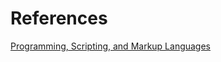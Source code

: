 # References

[Programming, Scripting, and Markup Languages](https://insights.stackoverflow.com/survey/2018/?utm_source=Iterable&utm_medium=email&utm_campaign=dev-survey-2018-promotion#technology-programming-scripting-and-markup-languages)